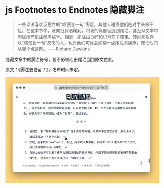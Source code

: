# js Footnotes to Endnotes 隐藏脚注

> 一些读者喜欢反思性的“顺便说一句”离题。其他人谴责他们是对手头的干扰。在这本书中，我向批评者鞠躬，将我的离题驱逐到尾注，甚至从文本中删除所有尾注参考编号。相反，尾注由页码和识别句子锚定。转向那些喜欢“顺便说一句”反思的人，也许他们可能会阅读一些尾注来娱乐，无论他们从哪个点离题。——Richard Dawkins

隐藏文章中的脚注符号，但不影响点击尾注回到原文位置。

原文：《脚注去或留？》，发布时间未定。

![img](img.gif)